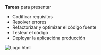 **Tareas** para presentar
- Codificar requisitos
- Resolver errores
- Refactorizar y optimizar el código fuente
- Testear el código
- Deployar la aplicacióna producción

![Logo html][logo_html]


[logo_html]:
https://upload.wikimedia.org/wikipedia/commons/thumb/6/61/HTML5_logo_and_wordmark.svg/2048px-HTML5_logo_and_wordmark.svg.png